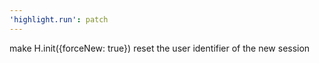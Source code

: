 ```yaml
---
'highlight.run': patch
---
```


make H.init({forceNew: true}) reset the user identifier of the new session
